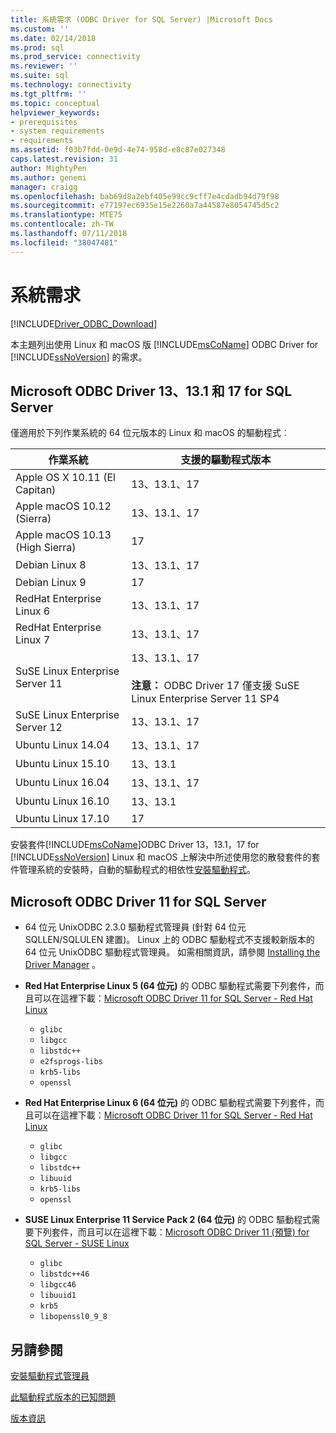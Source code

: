 ```yaml
---
title: 系統需求 (ODBC Driver for SQL Server) |Microsoft Docs
ms.custom: ''
ms.date: 02/14/2018
ms.prod: sql
ms.prod_service: connectivity
ms.reviewer: ''
ms.suite: sql
ms.technology: connectivity
ms.tgt_pltfrm: ''
ms.topic: conceptual
helpviewer_keywords:
- prerequisites
- system requirements
- requirements
ms.assetid: f03b7fdd-0e9d-4e74-958d-e8c87e027348
caps.latest.revision: 31
author: MightyPen
ms.author: genemi
manager: craigg
ms.openlocfilehash: bab69d8a2ebf405e99cc9cff7e4cdadb94d79f98
ms.sourcegitcommit: e77197ec6935e15e2260a7a44587e8054745d5c2
ms.translationtype: MTE75
ms.contentlocale: zh-TW
ms.lasthandoff: 07/11/2018
ms.locfileid: "38047481"
---
```

# <a name="system-requirements"></a>系統需求
[!INCLUDE[Driver_ODBC_Download](../../../includes/driver_odbc_download.md)]

本主題列出使用 Linux 和 macOS 版 [!INCLUDE[msCoName](../../../includes/msconame_md.md)] ODBC Driver for [!INCLUDE[ssNoVersion](../../../includes/ssnoversion_md.md)] 的需求。


## <a name="microsoft-odbc-driver-13-131-and-17-for-sql-server"></a>Microsoft ODBC Driver 13、13.1 和 17 for SQL Server

僅適用於下列作業系統的 64 位元版本的 Linux 和 macOS 的驅動程式︰

|作業系統|支援的驅動程式版本|
|------------------------------------|--------------------------------|
|Apple OS X 10.11 (El Capitan)|13、13.1、17|
|Apple macOS 10.12 (Sierra)|13、13.1、17|
|Apple macOS 10.13 (High Sierra)|17| 
|Debian Linux 8|13、13.1、17|
|Debian Linux 9|17|
|RedHat Enterprise Linux 6|13、13.1、17|
|RedHat Enterprise Linux 7|13、13.1、17|
|SuSE Linux Enterprise Server 11|13、13.1、17 <br /><br /> **注意：** ODBC Driver 17 僅支援 SuSE Linux Enterprise Server 11 SP4|
|SuSE Linux Enterprise Server 12|13、13.1、17|
|Ubuntu Linux 14.04|13、13.1、17|
|Ubuntu Linux 15.10|13、13.1|
|Ubuntu Linux 16.04|13、13.1、17|
|Ubuntu Linux 16.10|13、13.1|
|Ubuntu Linux 17.10|17|

安裝套件[!INCLUDE[msCoName](../../../includes/msconame_md.md)]ODBC Driver 13，13.1，17 for [!INCLUDE[ssNoVersion](../../../includes/ssnoversion_md.md)] Linux 和 macOS 上解決中所述使用您的散發套件的套件管理系統的安裝時，自動的驅動程式的相依性[安裝驅動程式](../../../connect/odbc/linux-mac/installing-the-microsoft-odbc-driver-for-sql-server.md)。

## <a name="microsoft-odbc-driver-11-for-sql-server"></a>Microsoft ODBC Driver 11 for SQL Server  
  
-   64 位元 UnixODBC 2.3.0 驅動程式管理員 (針對 64 位元 SQLLEN/SQLULEN 建置)。 Linux 上的 ODBC 驅動程式不支援較新版本的 64 位元 UnixODBC 驅動程式管理員。 如需相關資訊，請參閱 [Installing the Driver Manager](../../../connect/odbc/linux-mac/installing-the-driver-manager.md) 。  
  
-   **Red Hat Enterprise Linux 5 (64 位元)** 的 ODBC 驅動程式需要下列套件，而且可以在這裡下載：[Microsoft ODBC Driver 11 for SQL Server - Red Hat Linux](http://go.microsoft.com/fwlink/?LinkId=267321)  
    -   `glibc`  
    -   `libgcc`  
    -   `libstdc++`  
    -   `e2fsprogs-libs`  
    -   `krb5-libs`  
    -   `openssl`  
  
-   **Red Hat Enterprise Linux 6 (64 位元)** 的 ODBC 驅動程式需要下列套件，而且可以在這裡下載：[Microsoft ODBC Driver 11 for SQL Server - Red Hat Linux](http://go.microsoft.com/fwlink/?LinkId=267321)  
    -   `glibc`  
    -   `libgcc`  
    -   `libstdc++`  
    -   `libuuid`  
    -   `krb5-libs`  
    -   `openssl`  
  
-   **SUSE Linux Enterprise 11 Service Pack 2 (64 位元)** 的 ODBC 驅動程式需要下列套件，而且可以在這裡下載：[Microsoft ODBC Driver 11 (預覽) for SQL Server - SUSE Linux](http://go.microsoft.com/fwlink/?LinkId=264916)  
    -   `glibc`  
    -   `libstdc++46`  
    -   `libgcc46`  
    -   `libuuid1`  
    -   `krb5`  
    -   `libopenssl0_9_8`  
  
## <a name="see-also"></a>另請參閱
[安裝驅動程式管理員](../../../connect/odbc/linux-mac/installing-the-driver-manager.md)

[此驅動程式版本的已知問題](../../../connect/odbc/linux-mac/known-issues-in-this-version-of-the-driver.md)  

[版本資訊](../../../connect/odbc/linux-mac/release-notes.md)  
